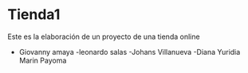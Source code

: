 # Tienda1
Este es la elaboración de un proyecto de una tienda online
- Giovanny amaya 
-leonardo salas
-Johans Villanueva
-Diana Yuridia Marin Payoma